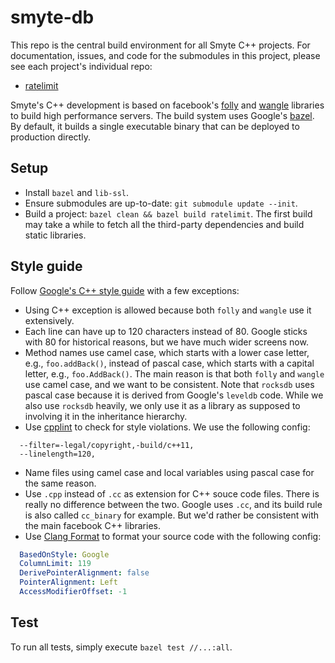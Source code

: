 # smyte-db

This repo is the central build environment for all Smyte C++ projects. For documentation, issues, and code for the submodules in this project, please see each project's individual repo:
  * [ratelimit](https://github.com/smyte/ratelimit)

Smyte's C++ development is based on facebook's [folly](https://github.com/facebook/folly) and [wangle](https://github.com/facebook/wangle) libraries to build high performance servers. The build system uses Google's [bazel](http://bazel.io/). By default, it builds a single executable binary that can be deployed to production directly.

## Setup
* Install `bazel` and `lib-ssl`.
* Ensure submodules are up-to-date: `git submodule update --init`.
* Build a project: `bazel clean && bazel build ratelimit`. The first build may take a while to fetch all the third-party dependencies and build static libraries.

## Style guide
Follow [Google's C++ style guide](https://google.github.io/styleguide/cppguide.html) with a few exceptions:
* Using C++ exception is allowed because both `folly` and `wangle` use it extensively.
* Each line can have up to 120 characters instead of 80. Google sticks with 80 for historical reasons, but we have much wider screens now.
* Method names use camel case, which starts with a lower case letter, e.g., `foo.addBack()`, instead of pascal case, which starts with a capital letter, e.g., `foo.AddBack()`. The main reason is that both `folly` and `wangle` use camel case, and we want to be consistent. Note that `rocksdb` uses pascal case because it is derived from Google's `leveldb` code. While we also use `rocksdb` heavily, we only use it as a library as supposed to involving it in the inheritance hierarchy.
* Use [cpplint](https://raw.githubusercontent.com/google/styleguide/gh-pages/cpplint/cpplint.py) to check for style violations. We use the following config:
```
  --filter=-legal/copyright,-build/c++11,
  --linelength=120,
```
* Name files using camel case and local variables using pascal case for the same reason.
* Use `.cpp` instead of `.cc` as extension for C++ souce code files. There is really no difference between the two. Google uses `.cc`, and its build rule is also called `cc_binary` for example. But we'd rather be consistent with the main facebook C++ libraries.
* Use [Clang Format](http://clang.llvm.org/docs/ClangFormat.html) to format your source code with the following config:
```yaml
  BasedOnStyle: Google
  ColumnLimit: 119
  DerivePointerAlignment: false
  PointerAlignment: Left
  AccessModifierOffset: -1
```

## Test
To run all tests, simply execute `bazel test //...:all`.
